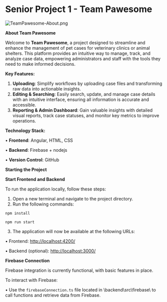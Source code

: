# **Senior Project 1 - Team Pawesome**

![TeamPawesome-About.png](https://res.craft.do/user/full/23a03a79-af5e-1af9-b4ff-27170389b6b1/doc/B195940E-0436-4CAA-84EF-1CA55B969F0A/E4DAF445-595B-4633-AEB4-6F7A28BF8D5C_2/VvmUWPLUZGr7VcibevGz4KVLtijJFxu3ih5yP7vN4Bcz/TeamPawesome-About.png)

**About Team Pawesome**

Welcome to **Team Pawesome**, a project designed to streamline and enhance the management of pet cases for veterinary clinics or animal shelters. This platform provides an intuitive way to manage, track, and analyze case data, empowering administrators and staff with the tools they need to make informed decisions.

**Key Features:**

1. **Uploading**: Simplify workflows by uploading case files and transforming raw data into actionable insights.
2. **Editing & Searching**: Easily search, update, and manage case details with an intuitive interface, ensuring all information is accurate and accessible.
3. **Reporting & Admin Dashboard**: Gain valuable insights with detailed visual reports, track case statuses, and monitor key metrics to improve operations.

**Technology Stack:**

• **Frontend**: Angular, HTML, CSS

• **Backend**: Firebase + nodejs

• **Version Control**: GitHub

**Starting the Project**

**Start Frontend and Backend**

To run the application locally, follow these steps:

1. Open a new terminal and navigate to the project directory.
2. Run the following commands:

`npm install`

`npm run start`

3. The application will now be available at the following URLs:

• Frontend: [http://localhost:4200/](http://localhost:4200/)

• Backend (optional): [http://localhost:3000/](http://localhost:3000/)

**Firebase Connection**

Firebase integration is currently functional, with basic features in place.

To interact with Firebase:

• Use the `firebaseConnection.ts` file located in \backend\src\firebase\ to call functions and retrieve data from Firebase.

